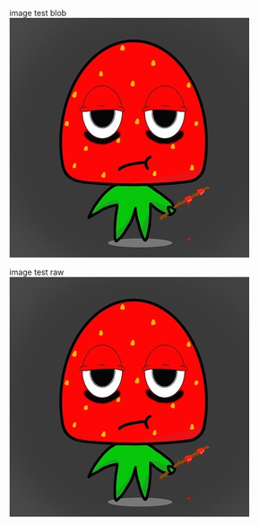 image test blob   
![image](https://github.com/bloodstrawberry/auto-test/blob/main/images/bloodstrawberry.jpg)
 
image test raw   
![image](https://github.com/bloodstrawberry/auto-test/raw/main/images/bloodstrawberry.jpg)




